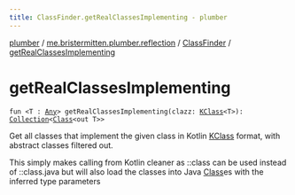```yaml
---
title: ClassFinder.getRealClassesImplementing - plumber
---
```


[plumber](../../index.html) / [me.bristermitten.plumber.reflection](../index.html) / [ClassFinder](index.html) / [getRealClassesImplementing](./get-real-classes-implementing.html)

# getRealClassesImplementing

`fun <T : `[`Any`](https://kotlinlang.org/api/latest/jvm/stdlib/kotlin/-any/index.html)`> getRealClassesImplementing(clazz: `[`KClass`](https://kotlinlang.org/api/latest/jvm/stdlib/kotlin.reflect/-k-class/index.html)`<T>): `[`Collection`](https://kotlinlang.org/api/latest/jvm/stdlib/kotlin.collections/-collection/index.html)`<`[`Class`](https://docs.oracle.com/javase/6/docs/api/java/lang/Class.html)`<out T>>`

Get all classes that implement the given class in Kotlin [KClass](https://kotlinlang.org/api/latest/jvm/stdlib/kotlin.reflect/-k-class/index.html) format,
with abstract classes filtered out.

This simply makes calling from Kotlin cleaner as ::class can be used instead of ::class.java
but will also load the classes into Java [Class](https://docs.oracle.com/javase/6/docs/api/java/lang/Class.html)es with the inferred type parameters

